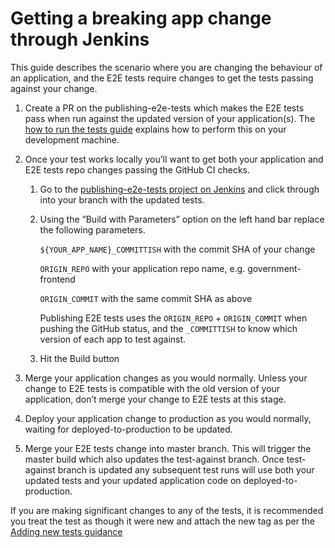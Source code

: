 # Getting a breaking app change through Jenkins

This guide describes the scenario where you are changing the behaviour of an
application, and the E2E tests require changes to get the tests passing
against your change.

1. Create a PR on the publishing-e2e-tests which makes the E2E tests pass when
   run against the updated version of your application(s). The
   [how to run the tests guide][how-to-run-tests] explains how to perform this
   on your development machine.

2. Once your test works locally you’ll want to get both your application and E2E
   tests repo changes passing the GitHub CI checks.

   1. Go to the [publishing-e2e-tests project on Jenkins][jenkins-job] and click
      through into your branch with the updated tests.

   2. Using the “Build with Parameters” option on the left hand bar replace the
      following parameters.

      `${YOUR_APP_NAME}_COMMITTISH` with the commit SHA of your change

      `ORIGIN_REPO` with your application repo name, e.g. government-frontend

      `ORIGIN_COMMIT` with the same commit SHA as above

      Publishing E2E tests uses the `ORIGIN_REPO` + `ORIGIN_COMMIT` when pushing
      the GitHub status, and the `_COMMITTISH` to know which version of each app
      to test against.

   3.  Hit the Build button

3. Merge your application changes as you would normally.  Unless your change to
   E2E tests is compatible with the old version of your application, don’t
   merge your change to E2E tests at this stage.

4. Deploy your application change to production as you would normally,
   waiting for deployed-to-production to be updated.

5. Merge your E2E tests change into master branch. This will trigger the
   master build which also updates the test-against branch.  Once test-against
   branch is updated any subsequent test runs will use both your updated tests
   and your updated application code on deployed-to-production.

If you are making significant changes to any of the tests, it is recommended you
treat the test as though it were new and attach the new tag as per the
[Adding new tests guidance][adding-new-tests-guidance]

[how-to-run-tests]: ./README.md#how-to-run-the-tests
[jenkins-job]: https://ci.integration.publishing.service.gov.uk/job/publishing-e2e-tests/
[adding-new-tests-guidance]: ./CONTRIBUTING.md#adding-new-tests


